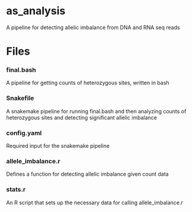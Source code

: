 # as_analysis
A pipeline for detecting allelic imbalance from DNA and RNA seq reads

# Files
### final.bash
A pipeline for getting counts of heterozygous sites, written in bash

### Snakefile
A snakemake pipeline for running final.bash and then analyzing counts of heterozygous sites and detecting significant allelic imbalance

### config.yaml
Required input for the snakemake pipeline

### allele_imbalance.r
Defines a function for detecting allelic imbalance given count data

### stats.r
An R script that sets up the necessary data for calling allele_imbalance.r
